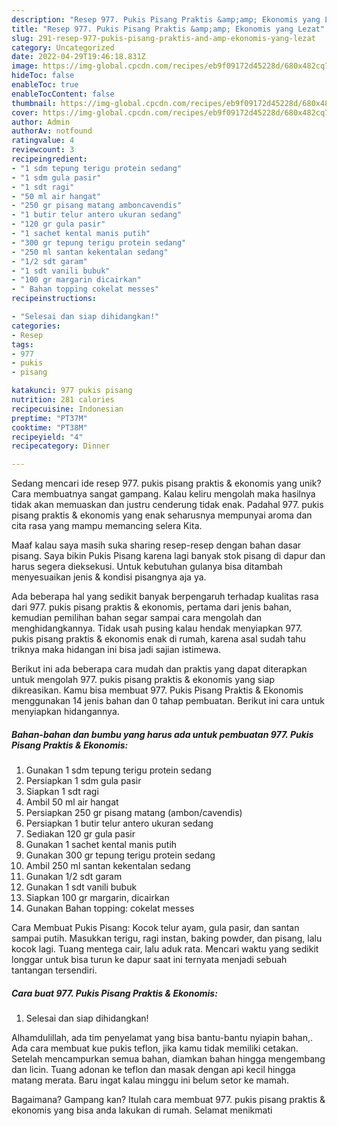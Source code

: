 ```yaml
---
description: "Resep 977. Pukis Pisang Praktis &amp;amp; Ekonomis yang Lezat"
title: "Resep 977. Pukis Pisang Praktis &amp;amp; Ekonomis yang Lezat"
slug: 291-resep-977-pukis-pisang-praktis-and-amp-ekonomis-yang-lezat
category: Uncategorized
date: 2022-04-29T19:46:18.831Z
image: https://img-global.cpcdn.com/recipes/eb9f09172d45228d/680x482cq70/977-pukis-pisang-praktis-ekonomis-foto-resep-utama.jpg
hideToc: false
enableToc: true
enableTocContent: false
thumbnail: https://img-global.cpcdn.com/recipes/eb9f09172d45228d/680x482cq70/977-pukis-pisang-praktis-ekonomis-foto-resep-utama.jpg
cover: https://img-global.cpcdn.com/recipes/eb9f09172d45228d/680x482cq70/977-pukis-pisang-praktis-ekonomis-foto-resep-utama.jpg
author: Admin
authorAv: notfound
ratingvalue: 4
reviewcount: 3
recipeingredient:
- "1 sdm tepung terigu protein sedang"
- "1 sdm gula pasir"
- "1 sdt ragi"
- "50 ml air hangat"
- "250 gr pisang matang amboncavendis"
- "1 butir telur antero ukuran sedang"
- "120 gr gula pasir"
- "1 sachet kental manis putih"
- "300 gr tepung terigu protein sedang"
- "250 ml santan kekentalan sedang"
- "1/2 sdt garam"
- "1 sdt vanili bubuk"
- "100 gr margarin dicairkan"
- " Bahan topping cokelat messes"
recipeinstructions:

- "Selesai dan siap dihidangkan!"
categories:
- Resep
tags:
- 977
- pukis
- pisang

katakunci: 977 pukis pisang 
nutrition: 281 calories
recipecuisine: Indonesian
preptime: "PT37M"
cooktime: "PT38M"
recipeyield: "4"
recipecategory: Dinner

---
```





Sedang mencari ide resep 977. pukis pisang praktis &amp; ekonomis yang unik? Cara membuatnya sangat gampang. Kalau keliru mengolah maka hasilnya tidak akan memuaskan dan justru cenderung tidak enak. Padahal 977. pukis pisang praktis &amp; ekonomis yang enak seharusnya mempunyai aroma dan cita rasa yang mampu memancing selera Kita.





Maaf kalau saya masih suka sharing resep-resep dengan bahan dasar pisang. Saya bikin Pukis Pisang karena lagi banyak stok pisang di dapur dan harus segera dieksekusi. Untuk kebutuhan gulanya bisa ditambah menyesuaikan jenis &amp; kondisi pisangnya aja ya.

Ada beberapa hal yang sedikit banyak berpengaruh terhadap kualitas rasa dari 977. pukis pisang praktis &amp; ekonomis, pertama dari jenis bahan, kemudian pemilihan bahan segar sampai cara mengolah dan menghidangkannya. Tidak usah pusing kalau hendak menyiapkan 977. pukis pisang praktis &amp; ekonomis enak di rumah, karena asal sudah tahu triknya maka hidangan ini bisa jadi sajian istimewa.






Berikut ini ada beberapa cara mudah dan praktis yang dapat diterapkan untuk mengolah 977. pukis pisang praktis &amp; ekonomis yang siap dikreasikan. Kamu bisa membuat 977. Pukis Pisang Praktis &amp; Ekonomis menggunakan 14 jenis bahan dan 0 tahap pembuatan. Berikut ini cara untuk menyiapkan hidangannya.

<!--inarticleads1-->

##### Bahan-bahan dan bumbu yang harus ada untuk pembuatan 977. Pukis Pisang Praktis &amp; Ekonomis:

1. Gunakan 1 sdm tepung terigu protein sedang
1. Persiapkan 1 sdm gula pasir
1. Siapkan 1 sdt ragi
1. Ambil 50 ml air hangat
1. Persiapkan 250 gr pisang matang (ambon/cavendis)
1. Persiapkan 1 butir telur antero ukuran sedang
1. Sediakan 120 gr gula pasir
1. Gunakan 1 sachet kental manis putih
1. Gunakan 300 gr tepung terigu protein sedang
1. Ambil 250 ml santan kekentalan sedang
1. Gunakan 1/2 sdt garam
1. Gunakan 1 sdt vanili bubuk
1. Siapkan 100 gr margarin, dicairkan
1. Gunakan  Bahan topping: cokelat messes


Cara Membuat Pukis Pisang: Kocok telur ayam, gula pasir, dan santan sampai putih. Masukkan terigu, ragi instan, baking powder, dan pisang, lalu kocok lagi. Tuang mentega cair, lalu aduk rata. Mencari waktu yang sedikit longgar untuk bisa turun ke dapur saat ini ternyata menjadi sebuah tantangan tersendiri. 

<!--inarticleads2-->

##### Cara buat 977. Pukis Pisang Praktis &amp; Ekonomis:


1. Selesai dan siap dihidangkan!

Alhamdulillah, ada tim penyelamat yang bisa bantu-bantu nyiapin bahan,. Ada cara membuat kue pukis teflon, jika kamu tidak memiliki cetakan. Setelah mencampurkan semua bahan, diamkan bahan hingga mengembang dan licin. Tuang adonan ke teflon dan masak dengan api kecil hingga matang merata. Baru ingat kalau minggu ini belum setor ke mamah. 

Bagaimana? Gampang kan? Itulah cara membuat 977. pukis pisang praktis &amp; ekonomis yang bisa anda lakukan di rumah. Selamat menikmati
